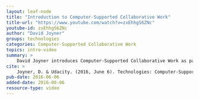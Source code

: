 ```yaml
---
layout: leaf-node
title: "Introduction to Computer-Supported Collaborative Work"
title-url: "https://www.youtube.com/watch?v=zxEhhgS6ZNc"
youtube-id: zxEhhgS6ZNc
author: "David Joyner"
groups: technologies
categories: Computer-Supported Collaborative Work
topics: intro-video
summary: >
    David Joyner introduces Computer-Supported Collaborative Work as part of Technologies.
cite: >
    Joyner, D. & Udacity. (2016, June 6). Technologies: Computer-Supported Collaborative Work Introductory Video. Retrieved from https://www.youtube.com/watch?v=zxEhhgS6ZNc
pub-date: 2016-06-06
added-date: 2016-06-06
resource-type: video
---
```

